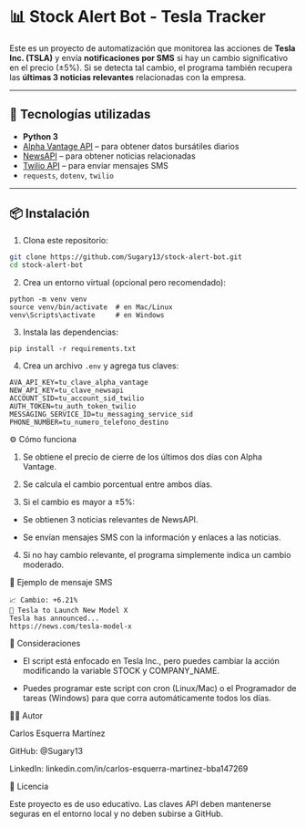 # 📊 Stock Alert Bot - Tesla Tracker

Este es un proyecto de automatización que monitorea las acciones de **Tesla Inc. (TSLA)** y envía **notificaciones por SMS** si hay un cambio significativo en el precio (±5%). Si se detecta tal cambio, el programa también recupera las **últimas 3 noticias relevantes** relacionadas con la empresa.

---

## 🚀 Tecnologías utilizadas

- **Python 3**
- [Alpha Vantage API](https://www.alphavantage.co/) – para obtener datos bursátiles diarios
- [NewsAPI](https://newsapi.org/) – para obtener noticias relacionadas
- [Twilio API](https://www.twilio.com/) – para enviar mensajes SMS
- `requests`, `dotenv`, `twilio`

---

## 📦 Instalación

1. Clona este repositorio:

```bash
git clone https://github.com/Sugary13/stock-alert-bot.git
cd stock-alert-bot
```
2. Crea un entorno virtual (opcional pero recomendado):

```
python -m venv venv
source venv/bin/activate  # en Mac/Linux
venv\Scripts\activate     # en Windows
```

3. Instala las dependencias:

```
pip install -r requirements.txt
```

4. Crea un archivo `.env` y agrega tus claves:
```
AVA_API_KEY=tu_clave_alpha_vantage
NEW_API_KEY=tu_clave_newsapi
ACCOUNT_SID=tu_account_sid_twilio
AUTH_TOKEN=tu_auth_token_twilio
MESSAGING_SERVICE_ID=tu_messaging_service_sid
PHONE_NUMBER=tu_numero_telefono_destino
```

⚙️ Cómo funciona
1. Se obtiene el precio de cierre de los últimos dos días con Alpha Vantage.

2. Se calcula el cambio porcentual entre ambos días.

3. Si el cambio es mayor a ±5%:

  - Se obtienen 3 noticias relevantes de NewsAPI.

  - Se envían mensajes SMS con la información y enlaces a las noticias.

4. Si no hay cambio relevante, el programa simplemente indica un cambio moderado.

🧪 Ejemplo de mensaje SMS

```
📈 Cambio: +6.21%
📰 Tesla to Launch New Model X
Tesla has announced...
https://news.com/tesla-model-x
```

📌 Consideraciones

  - El script está enfocado en Tesla Inc., pero puedes cambiar la acción modificando la variable STOCK y COMPANY_NAME.

  - Puedes programar este script con cron (Linux/Mac) o el Programador de tareas (Windows) para que corra automáticamente todos los días.

🧑‍💻 Autor

Carlos Esquerra Martínez

GitHub: @Sugary13

LinkedIn: linkedin.com/in/carlos-esquerra-martinez-bba147269

📄 Licencia

Este proyecto es de uso educativo. Las claves API deben mantenerse seguras en el entorno local y no deben subirse a GitHub.
